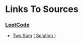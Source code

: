 # Links To Sources

### [LeetCode](https://leetcode.com)

- [Two Sum](https://leetcode.com/problems/two-sum/) ([ Solution ](two_sum.py))
